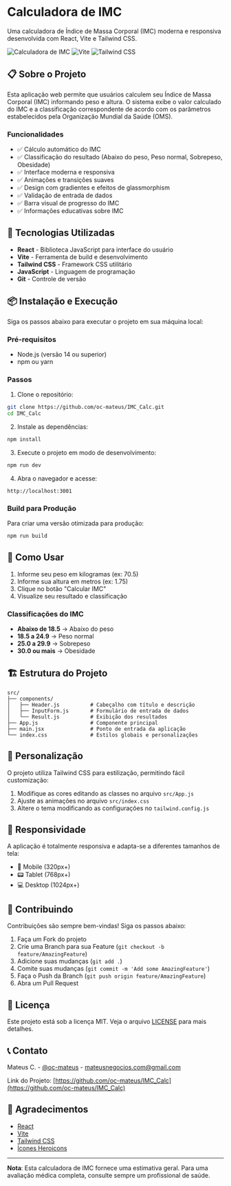 # Calculadora de IMC

Uma calculadora de Índice de Massa Corporal (IMC) moderna e responsiva desenvolvida com React, Vite e Tailwind CSS.

![Calculadora de IMC](https://img.shields.io/badge/React-18.2.0-blue) ![Vite](https://img.shields.io/badge/Vite-4.4.0-purple) ![Tailwind CSS](https://img.shields.io/badge/Tailwind_CSS-3.3.0-cyan)

## 📋 Sobre o Projeto

Esta aplicação web permite que usuários calculem seu Índice de Massa Corporal (IMC) informando peso e altura. O sistema exibe o valor calculado do IMC e a classificação correspondente de acordo com os parâmetros estabelecidos pela Organização Mundial da Saúde (OMS).

### Funcionalidades

- ✅ Cálculo automático do IMC
- ✅ Classificação do resultado (Abaixo do peso, Peso normal, Sobrepeso, Obesidade)
- ✅ Interface moderna e responsiva
- ✅ Animações e transições suaves
- ✅ Design com gradientes e efeitos de glassmorphism
- ✅ Validação de entrada de dados
- ✅ Barra visual de progresso do IMC
- ✅ Informações educativas sobre IMC

## 🚀 Tecnologias Utilizadas

- **React** - Biblioteca JavaScript para interface do usuário
- **Vite** - Ferramenta de build e desenvolvimento
- **Tailwind CSS** - Framework CSS utilitário
- **JavaScript** - Linguagem de programação
- **Git** - Controle de versão

## 📦 Instalação e Execução

Siga os passos abaixo para executar o projeto em sua máquina local:

### Pré-requisitos

- Node.js (versão 14 ou superior)
- npm ou yarn

### Passos

1. Clone o repositório:
```bash
git clone https://github.com/oc-mateus/IMC_Calc.git
cd IMC_Calc
```

2. Instale as dependências:
```bash
npm install
```

3. Execute o projeto em modo de desenvolvimento:
```bash
npm run dev
```

4. Abra o navegador e acesse:
```
http://localhost:3001
```

### Build para Produção

Para criar uma versão otimizada para produção:

```bash
npm run build
```

## 🎯 Como Usar

1. Informe seu peso em kilogramas (ex: 70.5)
2. Informe sua altura em metros (ex: 1.75)
3. Clique no botão "Calcular IMC"
4. Visualize seu resultado e classificação

### Classificações do IMC

- **Abaixo de 18.5** → Abaixo do peso
- **18.5 a 24.9** → Peso normal
- **25.0 a 29.9** → Sobrepeso
- **30.0 ou mais** → Obesidade

## 🏗️ Estrutura do Projeto

```
src/
├── components/
│   ├── Header.js          # Cabeçalho com título e descrição
│   ├── InputForm.js       # Formulário de entrada de dados
│   └── Result.js          # Exibição dos resultados
├── App.js                 # Componente principal
├── main.jsx               # Ponto de entrada da aplicação
└── index.css              # Estilos globais e personalizações
```

## 🎨 Personalização

O projeto utiliza Tailwind CSS para estilização, permitindo fácil customização:

1. Modifique as cores editando as classes no arquivo `src/App.js`
2. Ajuste as animações no arquivo `src/index.css`
3. Altere o tema modificando as configurações no `tailwind.config.js`

## 📱 Responsividade

A aplicação é totalmente responsiva e adapta-se a diferentes tamanhos de tela:

- 📱 Mobile (320px+)
- 📟 Tablet (768px+)
- 💻 Desktop (1024px+)

## 🤝 Contribuindo

Contribuições são sempre bem-vindas! Siga os passos abaixo:

1. Faça um Fork do projeto
2. Crie uma Branch para sua Feature (`git checkout -b feature/AmazingFeature`)
3. Adicione suas mudanças (`git add .`)
4. Comite suas mudanças (`git commit -m 'Add some AmazingFeature'`)
5. Faça o Push da Branch (`git push origin feature/AmazingFeature`)
6. Abra um Pull Request

## 📄 Licença

Este projeto está sob a licença MIT. Veja o arquivo [LICENSE](LICENSE) para mais detalhes.

## 📞 Contato

Mateus C. - [@oc-mateus](https://github.com/oc-mateus) - mateusnegocios.com@gmail.com

Link do Projeto: [https://github.com/oc-mateus/IMC_Calc](https://github.com/oc-mateus/IMC_Calc)

## 🙌 Agradecimentos

- [React](https://reactjs.org/)
- [Vite](https://vitejs.dev/)
- [Tailwind CSS](https://tailwindcss.com/)
- [Ícones Heroicons](https://heroicons.com/)

---

**Nota**: Esta calculadora de IMC fornece uma estimativa geral. Para uma avaliação médica completa, consulte sempre um profissional de saúde.
